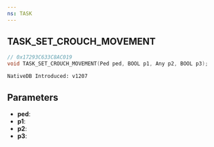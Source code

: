 ```yaml
---
ns: TASK
---
```

## TASK_SET_CROUCH_MOVEMENT

```c
// 0x17293C633C8AC019
void TASK_SET_CROUCH_MOVEMENT(Ped ped, BOOL p1, Any p2, BOOL p3);
```

```
NativeDB Introduced: v1207
```

## Parameters
* **ped**:
* **p1**:
* **p2**:
* **p3**:
